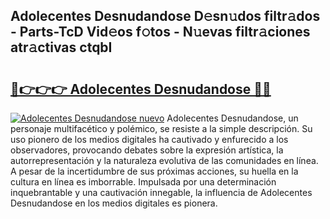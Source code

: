 ## Adolecentes Desnudandose D𝚎sn𝚞dos filtr𝚊dos - Parts-TcD Vid𝚎os f𝚘tos - N𝚞evas filtr𝚊ciones atr𝚊ctivas ctqbI

# <h2><a href="http://mbd4zl.tromn.icu/?c=Adolecentes+Desnudandose">🔗👉👉👉 Adolecentes Desnudandose 🔗🔗</a></h2>

[![Adolecentes Desnudandose nuevo](https://i.imgur.com/pEAQMta.gif)](http://mbd4zl.tromn.icu/?c=Adolecentes+Desnudandose)
Adolecentes Desnudandose, un personaje multifacético y polémico, se resiste a la simple descripción. Su uso pionero de los medios digitales ha cautivado y enfurecido a los observadores, provocando debates sobre la expresión artística, la autorrepresentación y la naturaleza evolutiva de las comunidades en línea. A pesar de la incertidumbre de sus próximas acciones, su huella en la cultura en línea es imborrable. Impulsada por una determinación inquebrantable y una cautivación innegable, la influencia de Adolecentes Desnudandose en los medios digitales es pionera.
